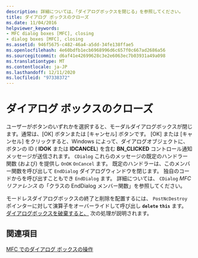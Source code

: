 ```yaml
---
description: 詳細については、「ダイアログボックスを閉じる」を参照してください。
title: ダイアログ ボックスのクローズ
ms.date: 11/04/2016
helpviewer_keywords:
- MFC dialog boxes [MFC], closing
- dialog boxes [MFC], closing
ms.assetid: 946f5675-c482-46a4-a5dd-34fe138ffae5
ms.openlocfilehash: 4e60bdfb1ecb6968996d6c657f0c667ad2686a56
ms.sourcegitcommit: d6af41e42699628c3e2e6063ec7b03931a49a098
ms.translationtype: MT
ms.contentlocale: ja-JP
ms.lasthandoff: 12/11/2020
ms.locfileid: "97338372"
---
```

# <a name="closing-the-dialog-box"></a>ダイアログ ボックスのクローズ

ユーザーがボタンのいずれかを選択すると、モーダルダイアログボックスが閉じます。通常は、[OK] ボタンまたは [キャンセル] ボタンです。 [OK] または [キャンセル] をクリックすると、Windows によって、ダイアログオブジェクトに、ボタンの ID ( **IDOK** または **IDCANCEL**) を含む **BN_CLICKED** コントロール通知メッセージが送信されます。 `CDialog` これらのメッセージの既定のハンドラー関数 (および) を提供し `OnOK` `OnCancel` ます。 既定のハンドラーは、このメンバー関数を呼び出して `EndDialog` ダイアログウィンドウを閉じます。 独自のコードからを呼び出すこともでき `EndDialog` ます。 詳細については、 [](reference/cdialog-class.md#enddialog) `CDialog` *MFC リファレンス* の「クラスの EndDialog メンバー関数」を参照してください。

モードレスダイアログボックスの終了と削除を配置するには、 `PostNcDestroy` ポインターに対して演算子をオーバーライドして呼び出し **`delete`** **`this`** ます。 [ダイアログボックスを破棄すると、](destroying-the-dialog-box.md) 次の処理が説明されます。

## <a name="see-also"></a>関連項目

[MFC でのダイアログ ボックスの操作](life-cycle-of-a-dialog-box.md)
